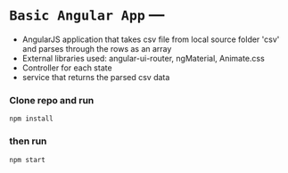 # `Basic Angular App` — 

* AngularJS application that takes csv file from local source folder 'csv' and parses through the rows as an array
* External libraries used: angular-ui-router, ngMaterial, Animate.css
* Controller for each state
* service that returns the parsed csv data


### Clone repo and run
```
npm install 
```

### then run
```
npm start
```


